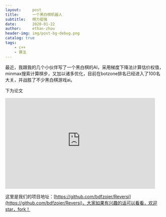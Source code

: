 ```yaml
---
layout:     post
title:      一个黑白棋机器人
subtitle:   棋力挺强
date:       2020-01-22
author:     ethan-zhou
header-img: img/post-bg-debug.png
catalog: true
tags:
    - c++
    - 算法
---
```


最近，我跟我的几个小伙伴写了一个黑白棋的AI，采用梯度下降法计算估价权值，minmax搜索计算棋步，又加以诸多优化，目前在botzone排名已经进入了100名大关，并战胜了不少黑白棋游戏ai。

下为论文

<iframe src="https://view.officeapps.live.com/op/embed.aspx?src=http%3A%2F%2Fblog%2De%2Ega%3A80%2Fdemo%2F%25E5%259F%25BA%25E4%25BA%258EMIN%2DMAX%25E6%2590%259C%25E7%25B4%25A2%25E7%259A%2584%25E9%259B%25B6%25E5%2592%258C%25E5%258D%259A%25E5%25BC%2588AI%2Edocx&amp;wdStartOn=1" width="476px" height="288px" frameborder="0">This is an embedded <a target="_blank" href="https://office.com">Microsoft Office</a> document, powered by <a target="_blank" href="https://office.com/webapps">Office</a>.</iframe>

这里是我们的项目地址：[https://github.com/bdfzoier/Reversi](https://github.com/bdfzoier/Reversi)，大家如果有兴趣的话可以看看，欢迎star，fork！
